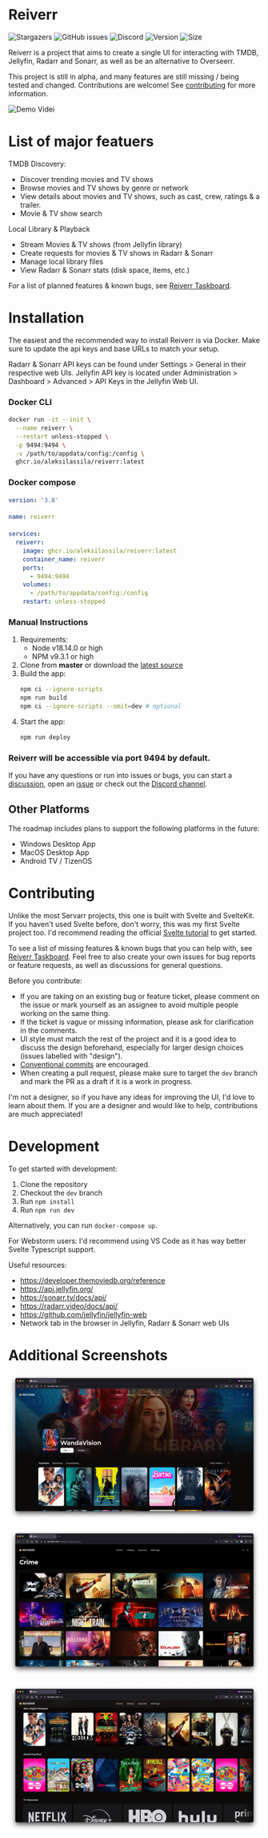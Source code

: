 # Reiverr

![Stargazers](https://img.shields.io/github/stars/aleksilassila/reiverr)
![GitHub issues](https://img.shields.io/github/issues/aleksilassila/reiverr)
![Discord](https://img.shields.io/discord/923259625145524354)
![Version](https://ghcr-badge.egpl.dev/aleksilassila/reiverr/latest_tag?color=%2344cc11&ignore=latest&label=version&trim=)
![Size](https://ghcr-badge.egpl.dev/aleksilassila/reiverr/size?color=%2344cc11&tag=latest&label=image+size&trim=)

Reiverr is a project that aims to create a single UI for interacting with TMDB, Jellyfin, Radarr and Sonarr, as well as be an alternative to Overseerr.

This project is still in alpha, and many features are still missing / being tested and changed. Contributions are welcome! See [contributing](#Contributing) for more information.

![Demo Videi](images/reiverr-demo.gif)

# List of major featuers

TMDB Discovery:

- Discover trending movies and TV shows
- Browse movies and TV shows by genre or network
- View details about movies and TV shows, such as cast, crew, ratings & a trailer.
- Movie & TV show search

Local Library & Playback

- Stream Movies & TV shows (from Jellyfin library)
- Create requests for movies & TV shows in Radarr & Sonarr
- Manage local library files
- View Radarr & Sonarr stats (disk space, items, etc.)

For a list of planned features & known bugs, see [Reiverr Taskboard](https://github.com/users/aleksilassila/projects/5).

# Installation

The easiest and the recommended way to install Reiverr is via Docker. Make sure to update the api keys and base URLs to match your setup.

Radarr & Sonarr API keys can be found under Settings > General in their respective web UIs. Jellyfin API key is located under Administration > Dashboard > Advanced > API Keys in the Jellyfin Web UI.

### Docker CLI

```sh
docker run -it --init \
  --name reiverr \
  --restart unless-stopped \
  -p 9494:9494 \
  -v /path/to/appdata/config:/config \
  ghcr.io/aleksilassila/reiverr:latest
```

### Docker compose

```yaml
version: '3.8'

name: reiverr

services:
  reiverr:
    image: ghcr.io/aleksilassila/reiverr:latest
    container_name: reiverr
    ports:
      - 9494:9494
    volumes:
      - /path/to/appdata/config:/config
    restart: unless-stopped
```

### Manual Instructions

1. Requirements:
   - Node v18.14.0 or high
   - NPM v9.3.1 or high
1. Clone from **master** or download the [latest source](https://github.com/aleksilassila/reiverr/releases)
1. Build the app:
   ```sh
   npm ci --ignore-scripts
   npm run build
   npm ci --ignore-scripts --omit=dev # optional
   ```
1. Start the app:
   ```sh
   npm run deploy
   ```

### Reiverr will be accessible via port 9494 by default.

If you have any questions or run into issues or bugs, you can start a [discussion](https://github.com/aleksilassila/reiverr/discussions), open an [issue](https://github.com/aleksilassila/reiverr/issues) or check out the [Discord channel](https://discord.gg/enypPQh6pz).

## Other Platforms

The roadmap includes plans to support the following platforms in the future:

- Windows Desktop App
- MacOS Desktop App
- Android TV / TizenOS

# Contributing

Unlike the most Servarr projects, this one is built with Svelte and SvelteKit. If you haven't used Svelte before, don't worry, this was my first Svelte project too. I'd recommend reading the official [Svelte tutorial](https://learn.svelte.dev/tutorial/welcome-to-svelte) to get started.

To see a list of missing features & known bugs that you can help with, see [Reiverr Taskboard](https://github.com/users/aleksilassila/projects/5). Feel free to also create your own issues for bug reports or feature requests, as well as discussions for general questions.

Before you contribute:

- If you are taking on an existing bug or feature ticket, please comment on the issue or mark yourself as an assignee to avoid multiple people working on the same thing.
- If the ticket is vague or missing information, please ask for clarification in the comments.
- UI style must match the rest of the project and it is a good idea to discuss the design beforehand, especially for larger design choices (issues labelled with "design").
- [Conventional commits](https://www.conventionalcommits.org/en/v1.0.0/) are encouraged.
- When creating a pull request, please make sure to target the `dev` branch and mark the PR as a draft if it is a work in progress.

I'm not a designer, so if you have any ideas for improving the UI, I'd love to learn about them. If you are a designer and would like to help, contributions are much appreciated!

# Development

To get started with development:

1. Clone the repository
2. Checkout the `dev` branch
3. Run `npm install`
4. Run `npm run dev`

Alternatively, you can run `docker-compose up`.

For Webstorm users: I'd recommend using VS Code as it has way better Svelte Typescript support.

Useful resources:

- https://developer.themoviedb.org/reference
- https://api.jellyfin.org/
- https://sonarr.tv/docs/api/
- https://radarr.video/docs/api/
- https://github.com/jellyfin/jellyfin-web
- Network tab in the browser in Jellyfin, Radarr & Sonarr web UIs

# Additional Screenshots

![Landing Page](images/screenshot-1.png)

![Series Page](images/screenshot-2.png)

![Library Page](images/screenshot-3.png)
